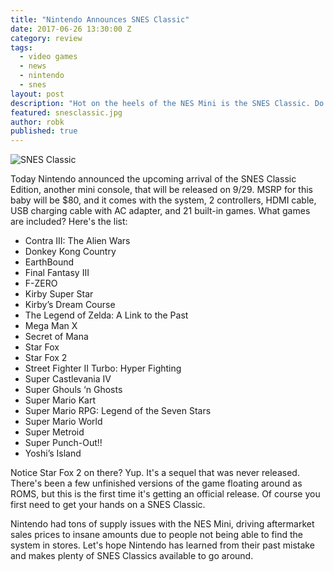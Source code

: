 ```yaml
---
title: "Nintendo Announces SNES Classic"
date: 2017-06-26 13:30:00 Z
category: review
tags:
  - video games
  - news
  - nintendo
  - snes
layout: post
description: "Hot on the heels of the NES Mini is the SNES Classic. Do Want."
featured: snesclassic.jpg  
author: robk
published: true
---
```


![SNES Classic](/images/nintedo/snesclassic.jpg)

Today Nintendo announced the upcoming arrival of the SNES Classic Edition, another mini console, that will be released on 9/29. MSRP for this baby will be $80, and it comes with the system, 2 controllers, HDMI cable, USB charging cable with AC adapter, and 21 built-in games. What games are included? Here's the list:

* Contra III: The Alien Wars
* Donkey Kong Country
* EarthBound
* Final Fantasy III
* F-ZERO
* Kirby Super Star
* Kirby’s Dream Course
* The Legend of Zelda: A Link to the Past
* Mega Man X
* Secret of Mana
* Star Fox
* Star Fox 2
* Street Fighter II Turbo: Hyper Fighting
* Super Castlevania IV
* Super Ghouls ‘n Ghosts
* Super Mario Kart
* Super Mario RPG: Legend of the Seven Stars
* Super Mario World
* Super Metroid
* Super Punch-Out!! 
* Yoshi’s Island

Notice Star Fox 2 on there? Yup. It's a sequel that was never released. There's been a few unfinished versions of the game floating around as ROMS, but this is the first time it's getting an official release. Of course you first need to get your hands on a SNES Classic.

Nintendo had tons of supply issues with the NES Mini, driving aftermarket sales prices to insane amounts due to people not being able to find the system in stores. Let's hope Nintendo has learned from their past mistake and makes plenty of SNES Classics available to go around.